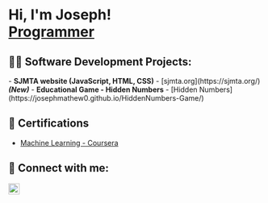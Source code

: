 <h1>Hi, I'm Joseph! <br/><a href="https://github.com/josephmathew0">Programmer</a>

<h2>👨‍💻 Software Development Projects:</h2>
- <b>SJMTA website (JavaScript, HTML, CSS)</b>
  - [sjmta.org](https://sjmta.org/) <b><i>(New)</b></i>
- <b>Educational Game - Hidden Numbers</b>
  - [Hidden Numbers](https://josephmathew0.github.io/HiddenNumbers-Game/)

<h2>📝 Certifications</h2>

- [Machine Learning - Coursera](link)

<h2> 🤳 Connect with me:</h2>


[<img align="left" alt="JosephMathew | LinkedIn" width="22px" src="https://cdn.jsdelivr.net/npm/simple-icons@v3/icons/linkedin.svg" />][linkedin]


[linkedin]: https://linkedin.com/in/josephmathew0

